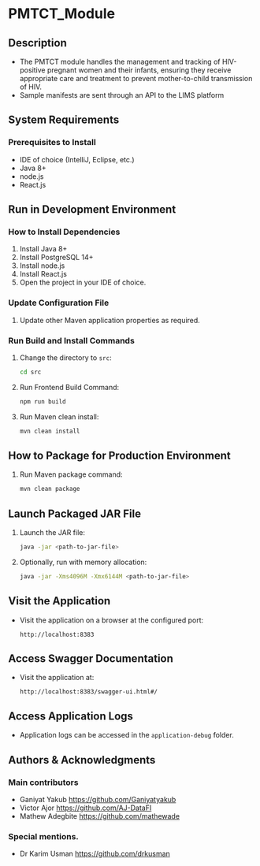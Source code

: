 # PMTCT_Module
## Description
- The PMTCT module handles the management and tracking of HIV-positive pregnant women and their infants, ensuring they receive appropriate care and treatment to prevent mother-to-child transmission of HIV.
- Sample manifests are sent through an API to the LIMS platform
  
## System Requirements

### Prerequisites to Install
- IDE of choice (IntelliJ, Eclipse, etc.)
- Java 8+
- node.js
- React.js
## Run in Development Environment

### How to Install Dependencies
1. Install Java 8+
2. Install PostgreSQL 14+
3. Install node.js
4. Install React.js
5. Open the project in your IDE of choice.

### Update Configuration File
1. Update other Maven application properties as required.

### Run Build and Install Commands
1. Change the directory to `src`:
    ```bash
    cd src
    ```
2. Run Frontend Build Command:
    ```bash
    npm run build
    ```
3. Run Maven clean install:
    ```bash
    mvn clean install
    ```

## How to Package for Production Environment
1. Run Maven package command:
    ```bash
    mvn clean package
    ```

## Launch Packaged JAR File
1. Launch the JAR file:
    ```bash
    java -jar <path-to-jar-file>
    ```
2. Optionally, run with memory allocation:
    ```bash
    java -jar -Xms4096M -Xmx6144M <path-to-jar-file>
    ```

## Visit the Application
- Visit the application on a browser at the configured port:
    ```
    http://localhost:8383
    ```

## Access Swagger Documentation
- Visit the application at:
    ```
    http://localhost:8383/swagger-ui.html#/
    ```

## Access Application Logs
- Application logs can be accessed in the `application-debug` folder.

## Authors & Acknowledgments
### Main contributors
- Ganiyat Yakub   https://github.com/Ganiyatyakub
- Victor Ajor   https://github.com/AJ-DataFI
- Mathew Adegbite https://github.com/mathewade 

### Special mentions.
- Dr Karim Usman https://github.com/drkusman
